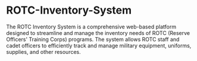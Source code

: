 # ROTC-Inventory-System
 The ROTC Inventory System is a comprehensive web-based platform designed to streamline and manage the inventory needs of ROTC (Reserve Officers' Training Corps) programs. The system allows ROTC staff and cadet officers to efficiently track and manage military equipment, uniforms, supplies, and other resources.
